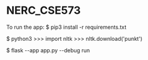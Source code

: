 # NERC_CSE573
To run the app:
  $ pip3 install -r requirements.txt
  
  $ python3
    >>> import nltk
    >>> nltk.download('punkt')

  $ flask --app app.py --debug run
